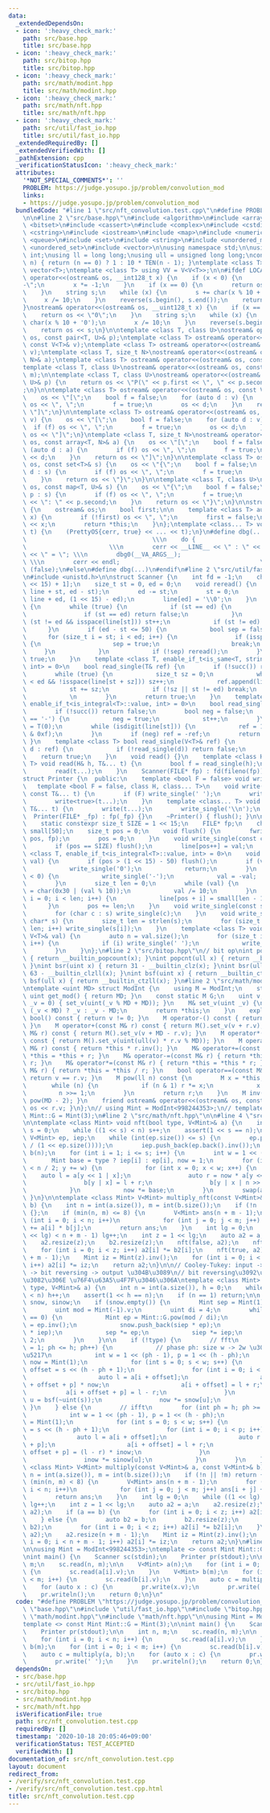 ```yaml
---
data:
  _extendedDependsOn:
  - icon: ':heavy_check_mark:'
    path: src/base.hpp
    title: src/base.hpp
  - icon: ':heavy_check_mark:'
    path: src/bitop.hpp
    title: src/bitop.hpp
  - icon: ':heavy_check_mark:'
    path: src/math/modint.hpp
    title: src/math/modint.hpp
  - icon: ':heavy_check_mark:'
    path: src/math/nft.hpp
    title: src/math/nft.hpp
  - icon: ':heavy_check_mark:'
    path: src/util/fast_io.hpp
    title: src/util/fast_io.hpp
  _extendedRequiredBy: []
  _extendedVerifiedWith: []
  _pathExtension: cpp
  _verificationStatusIcon: ':heavy_check_mark:'
  attributes:
    '*NOT_SPECIAL_COMMENTS*': ''
    PROBLEM: https://judge.yosupo.jp/problem/convolution_mod
    links:
    - https://judge.yosupo.jp/problem/convolution_mod
  bundledCode: "#line 1 \"src/nft_convolution.test.cpp\"\n#define PROBLEM \"https://judge.yosupo.jp/problem/convolution_mod\"\
    \n\n#line 2 \"src/base.hpp\"\n#include <algorithm>\n#include <array>\n#include\
    \ <bitset>\n#include <cassert>\n#include <complex>\n#include <cstdio>\n#include\
    \ <cstring>\n#include <iostream>\n#include <map>\n#include <numeric>\n#include\
    \ <queue>\n#include <set>\n#include <string>\n#include <unordered_map>\n#include\
    \ <unordered_set>\n#include <vector>\n\nusing namespace std;\n\nusing uint = unsigned\
    \ int;\nusing ll = long long;\nusing ull = unsigned long long;\nconstexpr ll TEN(int\
    \ n) { return (n == 0) ? 1 : 10 * TEN(n - 1); }\ntemplate <class T> using V =\
    \ vector<T>;\ntemplate <class T> using VV = V<V<T>>;\n\n#ifdef LOCAL\n\nostream&\
    \ operator<<(ostream& os, __int128_t x) {\n    if (x < 0) {\n        os << \"\
    -\";\n        x *= -1;\n    }\n    if (x == 0) {\n        return os << \"0\";\n\
    \    }\n    string s;\n    while (x) {\n        s += char(x % 10 + '0');\n   \
    \     x /= 10;\n    }\n    reverse(s.begin(), s.end());\n    return os << s;\n\
    }\nostream& operator<<(ostream& os, __uint128_t x) {\n    if (x == 0) {\n    \
    \    return os << \"0\";\n    }\n    string s;\n    while (x) {\n        s +=\
    \ char(x % 10 + '0');\n        x /= 10;\n    }\n    reverse(s.begin(), s.end());\n\
    \    return os << s;\n}\n\ntemplate <class T, class U>\nostream& operator<<(ostream&\
    \ os, const pair<T, U>& p);\ntemplate <class T> ostream& operator<<(ostream& os,\
    \ const V<T>& v);\ntemplate <class T> ostream& operator<<(ostream& os, const deque<T>&\
    \ v);\ntemplate <class T, size_t N>\nostream& operator<<(ostream& os, const array<T,\
    \ N>& a);\ntemplate <class T> ostream& operator<<(ostream& os, const set<T>& s);\n\
    template <class T, class U>\nostream& operator<<(ostream& os, const map<T, U>&\
    \ m);\n\ntemplate <class T, class U>\nostream& operator<<(ostream& os, const pair<T,\
    \ U>& p) {\n    return os << \"P(\" << p.first << \", \" << p.second << \")\"\
    ;\n}\n\ntemplate <class T> ostream& operator<<(ostream& os, const V<T>& v) {\n\
    \    os << \"[\";\n    bool f = false;\n    for (auto d : v) {\n        if (f)\
    \ os << \", \";\n        f = true;\n        os << d;\n    }\n    return os <<\
    \ \"]\";\n}\n\ntemplate <class T> ostream& operator<<(ostream& os, const deque<T>&\
    \ v) {\n    os << \"[\";\n    bool f = false;\n    for (auto d : v) {\n      \
    \  if (f) os << \", \";\n        f = true;\n        os << d;\n    }\n    return\
    \ os << \"]\";\n}\ntemplate <class T, size_t N>\nostream& operator<<(ostream&\
    \ os, const array<T, N>& a) {\n    os << \"[\";\n    bool f = false;\n    for\
    \ (auto d : a) {\n        if (f) os << \", \";\n        f = true;\n        os\
    \ << d;\n    }\n    return os << \"]\";\n}\n\ntemplate <class T> ostream& operator<<(ostream&\
    \ os, const set<T>& s) {\n    os << \"{\";\n    bool f = false;\n    for (auto\
    \ d : s) {\n        if (f) os << \", \";\n        f = true;\n        os << d;\n\
    \    }\n    return os << \"}\";\n}\n\ntemplate <class T, class U>\nostream& operator<<(ostream&\
    \ os, const map<T, U>& s) {\n    os << \"{\";\n    bool f = false;\n    for (auto\
    \ p : s) {\n        if (f) os << \", \";\n        f = true;\n        os << p.first\
    \ << \": \" << p.second;\n    }\n    return os << \"}\";\n}\n\nstruct PrettyOS\
    \ {\n    ostream& os;\n    bool first;\n\n    template <class T> auto operator<<(T&&\
    \ x) {\n        if (!first) os << \", \";\n        first = false;\n        os\
    \ << x;\n        return *this;\n    }\n};\ntemplate <class... T> void dbg0(T&&...\
    \ t) {\n    (PrettyOS{cerr, true} << ... << t);\n}\n#define dbg(...)         \
    \                                   \\\n    do {                             \
    \                       \\\n        cerr << __LINE__ << \" : \" << #__VA_ARGS__\
    \ << \" = \"; \\\n        dbg0(__VA_ARGS__);                                 \
    \ \\\n        cerr << endl;                                       \\\n    } while\
    \ (false);\n#else\n#define dbg(...)\n#endif\n#line 2 \"src/util/fast_io.hpp\"\n\
    \n#include <unistd.h>\n\nstruct Scanner {\n    int fd = -1;\n    char line[(1\
    \ << 15) + 1];\n    size_t st = 0, ed = 0;\n    void reread() {\n        memmove(line,\
    \ line + st, ed - st);\n        ed -= st;\n        st = 0;\n        ed += ::read(fd,\
    \ line + ed, (1 << 15) - ed);\n        line[ed] = '\\0';\n    }\n    bool succ()\
    \ {\n        while (true) {\n            if (st == ed) {\n                reread();\n\
    \                if (st == ed) return false;\n            }\n            while\
    \ (st != ed && isspace(line[st])) st++;\n            if (st != ed) break;\n  \
    \      }\n        if (ed - st <= 50) {\n            bool sep = false;\n      \
    \      for (size_t i = st; i < ed; i++) {\n                if (isspace(line[i]))\
    \ {\n                    sep = true;\n                    break;\n           \
    \     }\n            }\n            if (!sep) reread();\n        }\n        return\
    \ true;\n    }\n    template <class T, enable_if_t<is_same<T, string>::value,\
    \ int> = 0>\n    bool read_single(T& ref) {\n        if (!succ()) return false;\n\
    \        while (true) {\n            size_t sz = 0;\n            while (st + sz\
    \ < ed && !isspace(line[st + sz])) sz++;\n            ref.append(line + st, sz);\n\
    \            st += sz;\n            if (!sz || st != ed) break;\n            reread();\
    \            \n        }\n        return true;\n    }\n    template <class T,\
    \ enable_if_t<is_integral<T>::value, int> = 0>\n    bool read_single(T& ref) {\n\
    \        if (!succ()) return false;\n        bool neg = false;\n        if (line[st]\
    \ == '-') {\n            neg = true;\n            st++;\n        }\n        ref\
    \ = T(0);\n        while (isdigit(line[st])) {\n            ref = 10 * ref + (line[st++]\
    \ & 0xf);\n        }\n        if (neg) ref = -ref;\n        return true;\n   \
    \ }\n    template <class T> bool read_single(V<T>& ref) {\n        for (auto&\
    \ d : ref) {\n            if (!read_single(d)) return false;\n        }\n    \
    \    return true;\n    }\n    void read() {}\n    template <class H, class...\
    \ T> void read(H& h, T&... t) {\n        bool f = read_single(h);\n        assert(f);\n\
    \        read(t...);\n    }\n    Scanner(FILE* fp) : fd(fileno(fp)) {}\n};\n\n\
    struct Printer {\n  public:\n    template <bool F = false> void write() {}\n \
    \   template <bool F = false, class H, class... T>\n    void write(const H& h,\
    \ const T&... t) {\n        if (F) write_single(' ');\n        write_single(h);\n\
    \        write<true>(t...);\n    }\n    template <class... T> void writeln(const\
    \ T&... t) {\n        write(t...);\n        write_single('\\n');\n    }\n\n  \
    \  Printer(FILE* _fp) : fp(_fp) {}\n    ~Printer() { flush(); }\n\n  private:\n\
    \    static constexpr size_t SIZE = 1 << 15;\n    FILE* fp;\n    char line[SIZE],\
    \ small[50];\n    size_t pos = 0;\n    void flush() {\n        fwrite(line, 1,\
    \ pos, fp);\n        pos = 0;\n    }\n    void write_single(const char& val) {\n\
    \        if (pos == SIZE) flush();\n        line[pos++] = val;\n    }\n    template\
    \ <class T, enable_if_t<is_integral<T>::value, int> = 0>\n    void write_single(T\
    \ val) {\n        if (pos > (1 << 15) - 50) flush();\n        if (val == 0) {\n\
    \            write_single('0');\n            return;\n        }\n        if (val\
    \ < 0) {\n            write_single('-');\n            val = -val;  // todo min\n\
    \        }\n        size_t len = 0;\n        while (val) {\n            small[len++]\
    \ = char(0x30 | (val % 10));\n            val /= 10;\n        }\n        for (size_t\
    \ i = 0; i < len; i++) {\n            line[pos + i] = small[len - 1 - i];\n  \
    \      }\n        pos += len;\n    }\n    void write_single(const string& s) {\n\
    \        for (char c : s) write_single(c);\n    }\n    void write_single(const\
    \ char* s) {\n        size_t len = strlen(s);\n        for (size_t i = 0; i <\
    \ len; i++) write_single(s[i]);\n    }\n    template <class T> void write_single(const\
    \ V<T>& val) {\n        auto n = val.size();\n        for (size_t i = 0; i < n;\
    \ i++) {\n            if (i) write_single(' ');\n            write_single(val[i]);\n\
    \        }\n    }\n};\n#line 2 \"src/bitop.hpp\"\n// bit op\nint popcnt(uint x)\
    \ { return __builtin_popcount(x); }\nint popcnt(ull x) { return __builtin_popcountll(x);\
    \ }\nint bsr(uint x) { return 31 - __builtin_clz(x); }\nint bsr(ull x) { return\
    \ 63 - __builtin_clzll(x); }\nint bsf(uint x) { return __builtin_ctz(x); }\nint\
    \ bsf(ull x) { return __builtin_ctzll(x); }\n#line 2 \"src/math/modint.hpp\"\n\
    \ntemplate <uint MD> struct ModInt {\n    using M = ModInt;\n    static constexpr\
    \ uint get_mod() { return MD; }\n    const static M G;\n    uint v;\n    ModInt(ll\
    \ _v = 0) { set_v(uint(_v % MD + MD)); }\n    M& set_v(uint _v) {\n        v =\
    \ (_v < MD) ? _v : _v - MD;\n        return *this;\n    }\n    explicit operator\
    \ bool() const { return v != 0; }\n    M operator-() const { return M() - *this;\
    \ }\n    M operator+(const M& r) const { return M().set_v(v + r.v); }\n    M operator-(const\
    \ M& r) const { return M().set_v(v + MD - r.v); }\n    M operator*(const M& r)\
    \ const { return M().set_v(uint(ull(v) * r.v % MD)); }\n    M operator/(const\
    \ M& r) const { return *this * r.inv(); }\n    M& operator+=(const M& r) { return\
    \ *this = *this + r; }\n    M& operator-=(const M& r) { return *this = *this -\
    \ r; }\n    M& operator*=(const M& r) { return *this = *this * r; }\n    M& operator/=(const\
    \ M& r) { return *this = *this / r; }\n    bool operator==(const M& r) const {\
    \ return v == r.v; }\n    M pow(ll n) const {\n        M x = *this, r = 1;\n \
    \       while (n) {\n            if (n & 1) r *= x;\n            x *= x;\n   \
    \         n >>= 1;\n        }\n        return r;\n    }\n    M inv() const { return\
    \ pow(MD - 2); }\n    friend ostream& operator<<(ostream& os, const M& r) { return\
    \ os << r.v; }\n};\n// using Mint = ModInt<998244353>;\n// template<> const Mint\
    \ Mint::G = Mint(3);\n#line 2 \"src/math/nft.hpp\"\n\n#line 4 \"src/math/nft.hpp\"\
    \n\ntemplate <class Mint> void nft(bool type, V<Mint>& a) {\n    int n = int(a.size()),\
    \ s = 0;\n    while ((1 << s) < n) s++;\n    assert(1 << s == n);\n\n    static\
    \ V<Mint> ep, iep;\n    while (int(ep.size()) <= s) {\n        ep.push_back(Mint::G.pow(Mint(-1).v\
    \ / (1 << ep.size())));\n        iep.push_back(ep.back().inv());\n    }\n    V<Mint>\
    \ b(n);\n    for (int i = 1; i <= s; i++) {\n        int w = 1 << (s - i);\n \
    \       Mint base = type ? iep[i] : ep[i], now = 1;\n        for (int y = 0; y\
    \ < n / 2; y += w) {\n            for (int x = 0; x < w; x++) {\n            \
    \    auto l = a[y << 1 | x];\n                auto r = now * a[y << 1 | x | w];\n\
    \                b[y | x] = l + r;\n                b[y | x | n >> 1] = l - r;\n\
    \            }\n            now *= base;\n        }\n        swap(a, b);\n   \
    \ }\n}\n\ntemplate <class Mint> V<Mint> multiply_nft(const V<Mint>& a, const V<Mint>&\
    \ b) {\n    int n = int(a.size()), m = int(b.size());\n    if (!n || !m) return\
    \ {};\n    if (min(n, m) <= 8) {\n        V<Mint> ans(n + m - 1);\n        for\
    \ (int i = 0; i < n; i++)\n            for (int j = 0; j < m; j++) ans[i + j]\
    \ += a[i] * b[j];\n        return ans;\n    }\n    int lg = 0;\n    while ((1\
    \ << lg) < n + m - 1) lg++;\n    int z = 1 << lg;\n    auto a2 = a, b2 = b;\n\
    \    a2.resize(z);\n    b2.resize(z);\n    nft(false, a2);\n    nft(false, b2);\n\
    \    for (int i = 0; i < z; i++) a2[i] *= b2[i];\n    nft(true, a2);\n    a2.resize(n\
    \ + m - 1);\n    Mint iz = Mint(z).inv();\n    for (int i = 0; i < n + m - 1;\
    \ i++) a2[i] *= iz;\n    return a2;\n}\n\n// Cooley-Tukey: input -> butterfly\
    \ -> bit reversing -> output \u304B\u3089\n// bit reversing\u3092\u629C\u3044\u305F\
    \u3082\u306E \u76F4\u63A5\u4F7F\u3046\u306A\ntemplate <class Mint> void butterfly(bool\
    \ type, V<Mint>& a) {\n    int n = int(a.size()), h = 0;\n    while ((1 << h)\
    \ < n) h++;\n    assert(1 << h == n);\n    if (n == 1) return;\n\n    static V<Mint>\
    \ snow, sinow;\n    if (snow.empty()) {\n        Mint sep = Mint(1), siep = Mint(1);\n\
    \        uint mod = Mint(-1).v;\n        uint di = 4;\n        while (mod % di\
    \ == 0) {\n            Mint ep = Mint::G.pow(mod / di);\n            Mint iep\
    \ = ep.inv();\n            snow.push_back(siep * ep);\n            sinow.push_back(sep\
    \ * iep);\n            sep *= ep;\n            siep *= iep;\n            di *=\
    \ 2;\n        }\n    }\n\n    if (!type) {\n        // fft\n        for (int ph\
    \ = 1; ph <= h; ph++) {\n            // phase ph: size w -> 2w \u306E FFT, p \u4E26\
    \u5217\n            int w = 1 << (ph - 1), p = 1 << (h - ph);\n            Mint\
    \ now = Mint(1);\n            for (int s = 0; s < w; s++) {\n                int\
    \ offset = s << (h - ph + 1);\n                for (int i = 0; i < p; i++) {\n\
    \                    auto l = a[i + offset];\n                    auto r = a[i\
    \ + offset + p] * now;\n                    a[i + offset] = l + r;\n         \
    \           a[i + offset + p] = l - r;\n                }\n                int\
    \ u = bsf(~uint(s));\n                now *= snow[u];\n            }\n       \
    \ }\n    } else {\n        // ifft\n        for (int ph = h; ph >= 1; ph--) {\n\
    \            int w = 1 << (ph - 1), p = 1 << (h - ph);\n            Mint inow\
    \ = Mint(1);\n            for (int s = 0; s < w; s++) {\n                int offset\
    \ = s << (h - ph + 1);\n                for (int i = 0; i < p; i++) {\n      \
    \              auto l = a[i + offset];\n                    auto r = a[i + offset\
    \ + p];\n                    a[i + offset] = l + r;\n                    a[i +\
    \ offset + p] = (l - r) * inow;\n                }\n                int u = bsf(~uint(s));\n\
    \                inow *= sinow[u];\n            }\n        }\n    }\n}\n\ntemplate\
    \ <class Mint> V<Mint> multiply(const V<Mint>& a, const V<Mint>& b) {\n    int\
    \ n = int(a.size()), m = int(b.size());\n    if (!n || !m) return {};\n    if\
    \ (min(n, m) < 8) {\n        V<Mint> ans(n + m - 1);\n        for (int i = 0;\
    \ i < n; i++)\n            for (int j = 0; j < m; j++) ans[i + j] += a[i] * b[j];\n\
    \        return ans;\n    }\n    int lg = 0;\n    while ((1 << lg) < n + m - 1)\
    \ lg++;\n    int z = 1 << lg;\n    auto a2 = a;\n    a2.resize(z);\n    butterfly(false,\
    \ a2);\n    if (a == b) {\n        for (int i = 0; i < z; i++) a2[i] *= a2[i];\n\
    \    } else {\n        auto b2 = b;\n        b2.resize(z);\n        butterfly(false,\
    \ b2);\n        for (int i = 0; i < z; i++) a2[i] *= b2[i];\n    }\n    butterfly(true,\
    \ a2);\n    a2.resize(n + m - 1);\n    Mint iz = Mint(z).inv();\n    for (int\
    \ i = 0; i < n + m - 1; i++) a2[i] *= iz;\n    return a2;\n}\n#line 8 \"src/nft_convolution.test.cpp\"\
    \n\nusing Mint = ModInt<998244353>;\ntemplate <> const Mint Mint::G = Mint(3);\n\
    \nint main() {\n    Scanner sc(stdin);\n    Printer pr(stdout);\n\n    int n,\
    \ m;\n    sc.read(n, m);\n\n    V<Mint> a(n);\n    for (int i = 0; i < n; i++)\
    \ {\n        sc.read(a[i].v);\n    }\n    V<Mint> b(m);\n    for (int i = 0; i\
    \ < m; i++) {\n        sc.read(b[i].v);\n    }\n    auto c = multiply(a, b);\n\
    \    for (auto x : c) {\n        pr.write(x.v);\n        pr.write(' ');\n    }\n\
    \    pr.writeln();\n    return 0;\n}\n"
  code: "#define PROBLEM \"https://judge.yosupo.jp/problem/convolution_mod\"\n\n#include\
    \ \"base.hpp\"\n#include \"util/fast_io.hpp\"\n#include \"bitop.hpp\"\n#include\
    \ \"math/modint.hpp\"\n#include \"math/nft.hpp\"\n\nusing Mint = ModInt<998244353>;\n\
    template <> const Mint Mint::G = Mint(3);\n\nint main() {\n    Scanner sc(stdin);\n\
    \    Printer pr(stdout);\n\n    int n, m;\n    sc.read(n, m);\n\n    V<Mint> a(n);\n\
    \    for (int i = 0; i < n; i++) {\n        sc.read(a[i].v);\n    }\n    V<Mint>\
    \ b(m);\n    for (int i = 0; i < m; i++) {\n        sc.read(b[i].v);\n    }\n\
    \    auto c = multiply(a, b);\n    for (auto x : c) {\n        pr.write(x.v);\n\
    \        pr.write(' ');\n    }\n    pr.writeln();\n    return 0;\n}\n"
  dependsOn:
  - src/base.hpp
  - src/util/fast_io.hpp
  - src/bitop.hpp
  - src/math/modint.hpp
  - src/math/nft.hpp
  isVerificationFile: true
  path: src/nft_convolution.test.cpp
  requiredBy: []
  timestamp: '2020-10-18 20:05:46+09:00'
  verificationStatus: TEST_ACCEPTED
  verifiedWith: []
documentation_of: src/nft_convolution.test.cpp
layout: document
redirect_from:
- /verify/src/nft_convolution.test.cpp
- /verify/src/nft_convolution.test.cpp.html
title: src/nft_convolution.test.cpp
---
```

